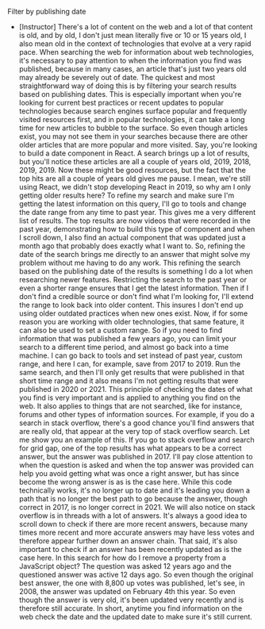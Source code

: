 Filter by publishing date
- [Instructor] There's a lot of content on the web and a lot of that content is old, and by old, I don't just mean literally five or 10 or 15 years old, I also mean old in the context of technologies that evolve at a very rapid pace. When searching the web for information about web technologies, it's necessary to pay attention to when the information you find was published, because in many cases, an article that's just two years old may already be severely out of date. The quickest and most straightforward way of doing this is by filtering your search results based on publishing dates. This is especially important when you're looking for current best practices or recent updates to popular technologies because search engines surface popular and frequently visited resources first, and in popular technologies, it can take a long time for new articles to bubble to the surface. So even though articles exist, you may not see them in your searches because there are other older articles that are more popular and more visited. Say, you're looking to build a date component in React. A search brings up a lot of results, but you'll notice these articles are all a couple of years old, 2019, 2018, 2019, 2019. Now these might be good resources, but the fact that the top hits are all a couple of years old gives me pause. I mean, we're still using React, we didn't stop developing React in 2019, so why am I only getting older results here? To refine my search and make sure I'm getting the latest information on this query, I'll go to tools and change the date range from any time to past year. This gives me a very different list of results. The top results are now videos that were recorded in the past year, demonstrating how to build this type of component and when I scroll down, I also find an actual component that was updated just a month ago that probably does exactly what I want to. So, refining the date of the search brings me directly to an answer that might solve my problem without me having to do any work. This refining the search based on the publishing date of the results is something I do a lot when researching newer features. Restricting the search to the past year or even a shorter range ensures that I get the latest information. Then if I don't find a credible source or don't find what I'm looking for, I'll extend the range to look back into older content. This insures I don't end up using older outdated practices when new ones exist. Now, if for some reason you are working with older technologies, that same feature, it can also be used to set a custom range. So if you need to find information that was published a few years ago, you can limit your search to a different time period, and almost go back into a time machine. I can go back to tools and set instead of past year, custom range, and here I can, for example, save from 2017 to 2019. Run the same search, and then I'll only get results that were published in that short time range and it also means I'm not getting results that were published in 2020 or 2021. This principle of checking the dates of what you find is very important and is applied to anything you find on the web. It also applies to things that are not searched, like for instance, forums and other types of information sources. For example, if you do a search in stack overflow, there's a good chance you'll find answers that are really old, that appear at the very top of stack overflow search. Let me show you an example of this. If you go to stack overflow and search for grid gap, one of the top results has what appears to be a correct answer, but the answer was published in 2017. I'll pay close attention to when the question is asked and when the top answer was provided can help you avoid getting what was once a right answer, but has since become the wrong answer is as is the case here. While this code technically works, it's no longer up to date and it's leading you down a path that is no longer the best path to go because the answer, though correct in 2017, is no longer correct in 2021. We will also notice on stack overflow is in threads with a lot of answers. It's always a good idea to scroll down to check if there are more recent answers, because many times more recent and more accurate answers may have less votes and therefore appear further down an answer chain. That said, it's also important to check if an answer has been recently updated as is the case here. In this search for how do I remove a property from a JavaScript object? The question was asked 12 years ago and the questioned answer was active 12 days ago. So even though the original best answer, the one with 8,800 up votes was published, let's see, in 2008, the answer was updated on February 4th this year. So even though the answer is very old, it's been updated very recently and is therefore still accurate. In short, anytime you find information on the web check the date and the updated date to make sure it's still current.